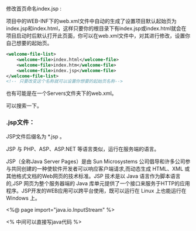 修改首页命名index.jsp :

项目中的WEB-INF下的web.xml文件中自动的生成了设置项目默认起始页为index.jsp和index.html，这样只要你的根目录下有index.jsp或index.html就会在项目启动时后默认打开此页面，你可以在web.xml文件中，对其进行修改，设置你自己想要的起始页。



```xml
<welcome-file-list>
    <welcome-file>index.html</welcome-file>
    <welcome-file>index.htm</welcome-file>
    <welcome-file>index.jsp</welcome-file>
</welcome-file-list>
<!-- 只要改变这个名称就可以设置你想要的起始页名称-->
```


也有可能是在一个Servers文件夹下的web.xml。

可以搜索一下。







### .jsp文件：

JSP文件后缀名为 *.jsp 。

JSP 与 PHP、ASP、ASP.NET 等语言类似，运行在服务端的语言。

JSP（全称Java Server Pages）是由 Sun Microsystems 公司倡导和许多公司参与共同创建的一种使软件开发者可以响应客户端请求,而动态生成 HTML、XML 或其他格式文档的Web网页的技术标准。JSP 技术是以 Java 语言作为脚本语言的,JSP 网页为整个服务器端的 Java 库单元提供了一个接口来服务于HTTP的应用程序。JSP开发的WEB应用可以跨平台使用，既可以运行在 Linux 上也能运行在 Windows 上。

<%@ page import="java.io.InputStream" %>

<% 中间可以直接写java代码  %>

